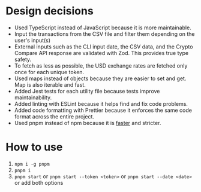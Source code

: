 # Design decisions

- Used TypeScript instead of JavaScript because it is more maintainable.
- Input the transactions from the CSV file and filter them depending on the user's input(s)
- External inputs such as the CLI input date, the CSV data, and the Crypto Compare API response are validated with Zod. This provides true type safety.
- To fetch as less as possible, the USD exchange rates are fetched only once for each unique token.
- Used maps instead of objects because they are easier to set and get. Map is also iterable and fast.
- Added Jest tests for each utility file because tests improve maintainability.
- Added linting with ESLint because it helps find and fix code problems.
- Added code formatting with Prettier because it enforces the same code format across the entire project.
- Used pnpm instead of npm because it is [faster](https://pnpm.io/benchmarks) and stricter.

# How to use

1. `npm i -g pnpm`
2. `pnpm i`
3. `pnpm start` or `pnpm start --token <token>` or `pnpm start --date <date>` or add both options
